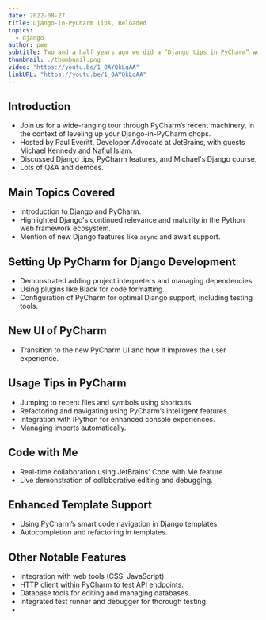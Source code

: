 ```yaml
---
date: 2022-08-27
title: Django-in-PyCharm Tips, Reloaded
topics:
  - django
author: pwe
subtitle: Two and a half years ago we did a “Django tips in PyCharm” webinar; this refresher swaps out some tips, but also shows lots of new goodness in the IDE.
thumbnail: ./thumbnail.png
video: "https://youtu.be/1_0AYQkLqAA"
linkURL: "https://youtu.be/1_0AYQkLqAA"
---
```


## Introduction

- Join us for a wide-ranging tour through PyCharm’s recent machinery, in the context of leveling up your Django-in-PyCharm chops.
- Hosted by Paul Everitt, Developer Advocate at JetBrains, with guests Michael Kennedy and Nafiul Islam.
- Discussed Django tips, PyCharm features, and Michael's Django course.
- Lots of Q&A and demoes.

## Main Topics Covered

- Introduction to Django and PyCharm.
- Highlighted Django's continued relevance and maturity in the Python web framework ecosystem.
- Mention of new Django features like `async` and await support.

## Setting Up PyCharm for Django Development

- Demonstrated adding project interpreters and managing dependencies.
- Using plugins like Black for code formatting.
- Configuration of PyCharm for optimal Django support, including testing tools.

## New UI of PyCharm

- Transition to the new PyCharm UI and how it improves the user experience.

## Usage Tips in PyCharm

- Jumping to recent files and symbols using shortcuts.
- Refactoring and navigating using PyCharm’s intelligent features.
- Integration with IPython for enhanced console experiences.
- Managing imports automatically.

## Code with Me

- Real-time collaboration using JetBrains' Code with Me feature.
- Live demonstration of collaborative editing and debugging.

## Enhanced Template Support

- Using PyCharm’s smart code navigation in Django templates.
- Autocompletion and refactoring in templates.

## Other Notable Features

- Integration with web tools (CSS, JavaScript).
- HTTP client within PyCharm to test API endpoints.
- Database tools for editing and managing databases.
- Integrated test runner and debugger for thorough testing.
-
